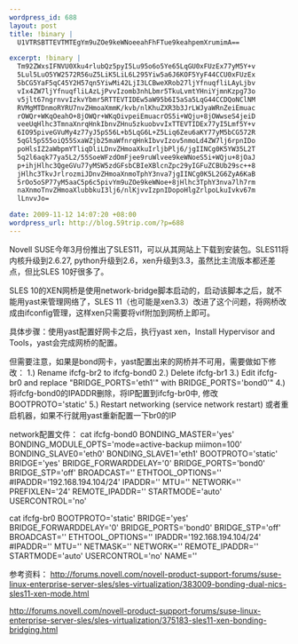 ```yaml
--- 
wordpress_id: 688
layout: post
title: !binary |
  U1VTRSBTTEVTMTEgYm9uZOe9keWNoeeahFhFTue9keahpemXrumimA==

excerpt: !binary |
  Tm92ZWxsIFNVU0Xku4rlubQz5pyI5Lu95o6o5Ye65LqGU0xFUzEx77yM5Y+v
  5Lul5LuO5YW2572R56uZ5LiK5LiL6L295Yiw5a6J6KOF5YyF44CCU0xFUzEx
  5bCG5YaF5qC45Y2H57qn5YiwMi42LjI3LCBweXRob27ljYfnuqfliLAyLjbv
  vIx4ZW7ljYfnuqfliLAzLjPvvIzomb3nhLbmr5TkuLvmtYHniYjmnKzpg73o
  v5jlt67ngrnvvIzkvYbmr5RTTEVTIDEw5aW95b6I5aSa5LqG44CCDQoNClNM
  RVMgMTDnmoRYRU7nvZHmoaXmmK/kvb/nlKhuZXR3b3JrLWJyaWRnZeiEmuac
  rOWQr+WKqOeahO+8jOWQr+WKqOivpeiEmuacrOS5i+WQju+8jOWwseS4jeiD
  veeUqHlhc3TmnaXnrqHnkIbnvZHnu5zkuobvvIxTTEVTIDEx77yI5Lmf5Y+v
  6IO95piveGVuMy4z77yJ5pS56L+b5LqG6L+Z5Liq6Zeu6aKY77yM5bCG572R
  5qGl5pS55oiQ55SxaWZjb25maWfnrqHnkIbvvIzov5nmoLd4ZW7lj6rpnIDo
  poHlsIZ2aWbpmYTliqDliLDnvZHmoaXkuIrljbPlj6/jgIINCg0K5YW35L2T
  5q2l6aqk77ya5L2/55SoeWFzdOmFjee9ruWlvee9keWNoeS5i+WQju+8jOaJ
  p+ihjHlhc3QgeGVu77yMSW5zdGFsbCBIeXBlcnZpc29yIGFuZCBUb29sc++8
  jHlhc3TkvJrlrozmiJDnvZHmoaXnmoTphY3nva7jgIINCg0K5L2G6ZyA6KaB
  5rOo5oSP77yM5aaC5p6c5pivYm9uZOe9keWNoe+8jHlhc3TphY3nva7lh7rm
  naXnmoTnvZHmoaXlubbkuI3lj6/nlKjvvIzpnIDopoHlgZrlpoLkuIvkv67m
  lLnvvJo=

date: 2009-11-12 14:07:20 +08:00
wordpress_url: http://blog.59trip.com/?p=688
---
```

Novell SUSE今年3月份推出了SLES11，可以从其网站上下载到安装包。SLES11将内核升级到2.6.27, python升级到2.6，xen升级到3.3，虽然比主流版本都还差点，但比SLES 10好很多了。

SLES 10的XEN网桥是使用network-bridge脚本启动的，启动该脚本之后，就不能用yast来管理网络了，SLES 11（也可能是xen3.3）改进了这个问题，将网桥改成由ifconfig管理，这样xen只需要将vif附加到网桥上即可。

具体步骤：使用yast配置好网卡之后，执行yast xen，Install Hypervisor and Tools，yast会完成网桥的配置。

但需要注意，如果是bond网卡，yast配置出来的网桥并不可用，需要做如下修改：
1.) Rename ifcfg-br2 to ifcfg-bond0
2.) Delete ifcfg-br1
3.) Edit ifcfg-br0 and replace "BRIDGE_PORTS='eth1'" with BRIDGE_PORTS='bond0'"
4.) 将ifcfg-bond0的IPADDR删除，将IP配置到ifcfg-br0中, 修改BOOTPROTO='static'
5.) Restart networking (service network restart) 或者重启机器，如果不行就用yast重新配置一下br0的IP

network配置文件：
cat ifcfg-bond0
BONDING_MASTER='yes'
BONDING_MODULE_OPTS='mode=active-backup miimon=100'
BONDING_SLAVE0='eth0'
BONDING_SLAVE1='eth1'
BOOTPROTO='static'
BRIDGE='yes'
BRIDGE_FORWARDDELAY='0'
BRIDGE_PORTS='bond0'
BRIDGE_STP='off'
BROADCAST=''
ETHTOOL_OPTIONS=''
#IPADDR='192.168.194.104/24'
IPADDR=''
MTU=''
NETWORK=''
PREFIXLEN='24'
REMOTE_IPADDR=''
STARTMODE='auto'
USERCONTROL='no'

cat ifcfg-br0
BOOTPROTO='static'
BRIDGE='yes'
BRIDGE_FORWARDDELAY='0'
BRIDGE_PORTS='bond0'
BRIDGE_STP='off'
BROADCAST=''
ETHTOOL_OPTIONS=''
IPADDR='192.168.194.104/24'
#IPADDR=''
MTU=''
NETMASK=''
NETWORK=''
REMOTE_IPADDR=''
STARTMODE='auto'
USERCONTROL='no'
NAME=''


参考资料：
<a href="http://forums.novell.com/novell-product-support-forums/suse-linux-enterprise-server-sles/sles-virtualization/383009-bonding-dual-nics-sles11-xen-mode.html">http://forums.novell.com/novell-product-support-forums/suse-linux-enterprise-server-sles/sles-virtualization/383009-bonding-dual-nics-sles11-xen-mode.html</a>

<a href="http://forums.novell.com/novell-product-support-forums/suse-linux-enterprise-server-sles/sles-virtualization/375183-sles11-xen-bonding-bridging.html">http://forums.novell.com/novell-product-support-forums/suse-linux-enterprise-server-sles/sles-virtualization/375183-sles11-xen-bonding-bridging.html</a>
